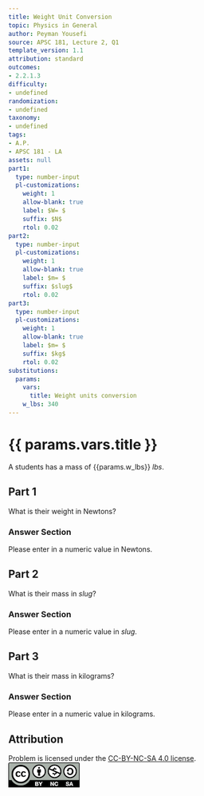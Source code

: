 ```yaml
---
title: Weight Unit Conversion
topic: Physics in General
author: Peyman Yousefi
source: APSC 181, Lecture 2, Q1
template_version: 1.1
attribution: standard
outcomes:
- 2.2.1.3
difficulty:
- undefined
randomization:
- undefined
taxonomy:
- undefined
tags:
- A.P.
- APSC 181 - LA
assets: null
part1:
  type: number-input
  pl-customizations:
    weight: 1
    allow-blank: true
    label: $W= $
    suffix: $N$
    rtol: 0.02
part2:
  type: number-input
  pl-customizations:
    weight: 1
    allow-blank: true
    label: $m= $
    suffix: $slug$
    rtol: 0.02
part3:
  type: number-input
  pl-customizations:
    weight: 1
    allow-blank: true
    label: $m= $
    suffix: $kg$
    rtol: 0.02
substitutions:
  params:
    vars:
      title: Weight units conversion
    w_lbs: 340
---
```

# {{ params.vars.title }}
A students has a mass of {{params.w_lbs}} $lbs$.

## Part 1

What is their weight in Newtons?

### Answer Section

Please enter in a numeric value in Newtons.

## Part 2

What is their mass in $slug$?

### Answer Section

Please enter in a numeric value in $slug$.

## Part 3

What is their mass in kilograms?

### Answer Section

Please enter in a numeric value in kilograms.

## Attribution

Problem is licensed under the [CC-BY-NC-SA 4.0 license](https://creativecommons.org/licenses/by-nc-sa/4.0/).<br> ![The Creative Commons 4.0 license requiring attribution-BY, non-commercial-NC, and share-alike-SA license.](https://raw.githubusercontent.com/firasm/bits/master/by-nc-sa.png)